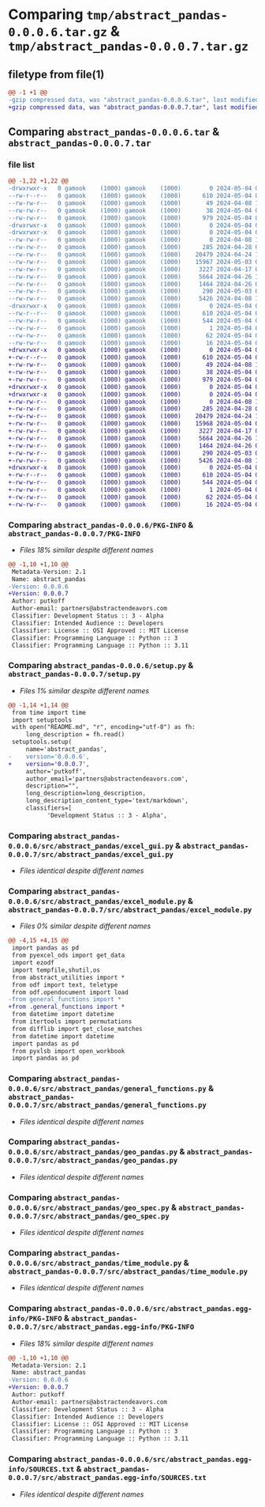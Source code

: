 # Comparing `tmp/abstract_pandas-0.0.0.6.tar.gz` & `tmp/abstract_pandas-0.0.0.7.tar.gz`

## filetype from file(1)

```diff
@@ -1 +1 @@
-gzip compressed data, was "abstract_pandas-0.0.0.6.tar", last modified: Sat May  4 03:08:18 2024, max compression
+gzip compressed data, was "abstract_pandas-0.0.0.7.tar", last modified: Sat May  4 03:09:43 2024, max compression
```

## Comparing `abstract_pandas-0.0.0.6.tar` & `abstract_pandas-0.0.0.7.tar`

### file list

```diff
@@ -1,22 +1,22 @@
-drwxrwxr-x   0 gamook    (1000) gamook    (1000)        0 2024-05-04 03:08:18.660647 abstract_pandas-0.0.0.6/
--rw-r--r--   0 gamook    (1000) gamook    (1000)      610 2024-05-04 03:08:18.660647 abstract_pandas-0.0.0.6/PKG-INFO
--rw-rw-r--   0 gamook    (1000) gamook    (1000)       49 2024-04-08 17:04:50.000000 abstract_pandas-0.0.0.6/README.md
--rw-rw-r--   0 gamook    (1000) gamook    (1000)       38 2024-05-04 03:08:18.660647 abstract_pandas-0.0.0.6/setup.cfg
--rw-rw-r--   0 gamook    (1000) gamook    (1000)      979 2024-05-04 03:08:11.000000 abstract_pandas-0.0.0.6/setup.py
-drwxrwxr-x   0 gamook    (1000) gamook    (1000)        0 2024-05-04 03:08:18.660647 abstract_pandas-0.0.0.6/src/
-drwxrwxr-x   0 gamook    (1000) gamook    (1000)        0 2024-05-04 03:08:18.660647 abstract_pandas-0.0.0.6/src/abstract_pandas/
--rw-rw-r--   0 gamook    (1000) gamook    (1000)        0 2024-04-08 17:04:56.000000 abstract_pandas-0.0.0.6/src/abstract_pandas/__init__.py
--rw-rw-r--   0 gamook    (1000) gamook    (1000)      285 2024-04-28 05:06:34.000000 abstract_pandas-0.0.0.6/src/abstract_pandas/class_manager.py
--rw-rw-r--   0 gamook    (1000) gamook    (1000)    20479 2024-04-24 17:55:36.000000 abstract_pandas-0.0.0.6/src/abstract_pandas/excel_gui.py
--rw-rw-r--   0 gamook    (1000) gamook    (1000)    15967 2024-05-03 07:52:16.000000 abstract_pandas-0.0.0.6/src/abstract_pandas/excel_module.py
--rw-rw-r--   0 gamook    (1000) gamook    (1000)     3227 2024-04-17 09:26:10.000000 abstract_pandas-0.0.0.6/src/abstract_pandas/general_functions.py
--rw-rw-r--   0 gamook    (1000) gamook    (1000)     5664 2024-04-26 19:59:40.000000 abstract_pandas-0.0.0.6/src/abstract_pandas/geo_pandas.py
--rw-rw-r--   0 gamook    (1000) gamook    (1000)     1464 2024-04-26 00:28:54.000000 abstract_pandas-0.0.0.6/src/abstract_pandas/geo_spec.py
--rw-rw-r--   0 gamook    (1000) gamook    (1000)      290 2024-05-03 07:49:52.000000 abstract_pandas-0.0.0.6/src/abstract_pandas/test_sol.py
--rw-rw-r--   0 gamook    (1000) gamook    (1000)     5426 2024-04-08 17:04:56.000000 abstract_pandas-0.0.0.6/src/abstract_pandas/time_module.py
-drwxrwxr-x   0 gamook    (1000) gamook    (1000)        0 2024-05-04 03:08:18.660647 abstract_pandas-0.0.0.6/src/abstract_pandas.egg-info/
--rw-r--r--   0 gamook    (1000) gamook    (1000)      610 2024-05-04 03:08:18.000000 abstract_pandas-0.0.0.6/src/abstract_pandas.egg-info/PKG-INFO
--rw-rw-r--   0 gamook    (1000) gamook    (1000)      544 2024-05-04 03:08:18.000000 abstract_pandas-0.0.0.6/src/abstract_pandas.egg-info/SOURCES.txt
--rw-rw-r--   0 gamook    (1000) gamook    (1000)        1 2024-05-04 03:08:18.000000 abstract_pandas-0.0.0.6/src/abstract_pandas.egg-info/dependency_links.txt
--rw-rw-r--   0 gamook    (1000) gamook    (1000)       62 2024-05-04 03:08:18.000000 abstract_pandas-0.0.0.6/src/abstract_pandas.egg-info/requires.txt
--rw-rw-r--   0 gamook    (1000) gamook    (1000)       16 2024-05-04 03:08:18.000000 abstract_pandas-0.0.0.6/src/abstract_pandas.egg-info/top_level.txt
+drwxrwxr-x   0 gamook    (1000) gamook    (1000)        0 2024-05-04 03:09:43.615735 abstract_pandas-0.0.0.7/
+-rw-r--r--   0 gamook    (1000) gamook    (1000)      610 2024-05-04 03:09:43.615735 abstract_pandas-0.0.0.7/PKG-INFO
+-rw-rw-r--   0 gamook    (1000) gamook    (1000)       49 2024-04-08 17:04:50.000000 abstract_pandas-0.0.0.7/README.md
+-rw-rw-r--   0 gamook    (1000) gamook    (1000)       38 2024-05-04 03:09:43.615735 abstract_pandas-0.0.0.7/setup.cfg
+-rw-rw-r--   0 gamook    (1000) gamook    (1000)      979 2024-05-04 03:09:35.000000 abstract_pandas-0.0.0.7/setup.py
+drwxrwxr-x   0 gamook    (1000) gamook    (1000)        0 2024-05-04 03:09:43.611735 abstract_pandas-0.0.0.7/src/
+drwxrwxr-x   0 gamook    (1000) gamook    (1000)        0 2024-05-04 03:09:43.611735 abstract_pandas-0.0.0.7/src/abstract_pandas/
+-rw-rw-r--   0 gamook    (1000) gamook    (1000)        0 2024-04-08 17:04:56.000000 abstract_pandas-0.0.0.7/src/abstract_pandas/__init__.py
+-rw-rw-r--   0 gamook    (1000) gamook    (1000)      285 2024-04-28 05:06:34.000000 abstract_pandas-0.0.0.7/src/abstract_pandas/class_manager.py
+-rw-rw-r--   0 gamook    (1000) gamook    (1000)    20479 2024-04-24 17:55:36.000000 abstract_pandas-0.0.0.7/src/abstract_pandas/excel_gui.py
+-rw-rw-r--   0 gamook    (1000) gamook    (1000)    15968 2024-05-04 03:09:19.000000 abstract_pandas-0.0.0.7/src/abstract_pandas/excel_module.py
+-rw-rw-r--   0 gamook    (1000) gamook    (1000)     3227 2024-04-17 09:26:10.000000 abstract_pandas-0.0.0.7/src/abstract_pandas/general_functions.py
+-rw-rw-r--   0 gamook    (1000) gamook    (1000)     5664 2024-04-26 19:59:40.000000 abstract_pandas-0.0.0.7/src/abstract_pandas/geo_pandas.py
+-rw-rw-r--   0 gamook    (1000) gamook    (1000)     1464 2024-04-26 00:28:54.000000 abstract_pandas-0.0.0.7/src/abstract_pandas/geo_spec.py
+-rw-rw-r--   0 gamook    (1000) gamook    (1000)      290 2024-05-03 07:49:52.000000 abstract_pandas-0.0.0.7/src/abstract_pandas/test_sol.py
+-rw-rw-r--   0 gamook    (1000) gamook    (1000)     5426 2024-04-08 17:04:56.000000 abstract_pandas-0.0.0.7/src/abstract_pandas/time_module.py
+drwxrwxr-x   0 gamook    (1000) gamook    (1000)        0 2024-05-04 03:09:43.615735 abstract_pandas-0.0.0.7/src/abstract_pandas.egg-info/
+-rw-r--r--   0 gamook    (1000) gamook    (1000)      610 2024-05-04 03:09:43.000000 abstract_pandas-0.0.0.7/src/abstract_pandas.egg-info/PKG-INFO
+-rw-rw-r--   0 gamook    (1000) gamook    (1000)      544 2024-05-04 03:09:43.000000 abstract_pandas-0.0.0.7/src/abstract_pandas.egg-info/SOURCES.txt
+-rw-rw-r--   0 gamook    (1000) gamook    (1000)        1 2024-05-04 03:09:43.000000 abstract_pandas-0.0.0.7/src/abstract_pandas.egg-info/dependency_links.txt
+-rw-rw-r--   0 gamook    (1000) gamook    (1000)       62 2024-05-04 03:09:43.000000 abstract_pandas-0.0.0.7/src/abstract_pandas.egg-info/requires.txt
+-rw-rw-r--   0 gamook    (1000) gamook    (1000)       16 2024-05-04 03:09:43.000000 abstract_pandas-0.0.0.7/src/abstract_pandas.egg-info/top_level.txt
```

### Comparing `abstract_pandas-0.0.0.6/PKG-INFO` & `abstract_pandas-0.0.0.7/PKG-INFO`

 * *Files 18% similar despite different names*

```diff
@@ -1,10 +1,10 @@
 Metadata-Version: 2.1
 Name: abstract_pandas
-Version: 0.0.0.6
+Version: 0.0.0.7
 Author: putkoff
 Author-email: partners@abstractendeavors.com
 Classifier: Development Status :: 3 - Alpha
 Classifier: Intended Audience :: Developers
 Classifier: License :: OSI Approved :: MIT License
 Classifier: Programming Language :: Python :: 3
 Classifier: Programming Language :: Python :: 3.11
```

### Comparing `abstract_pandas-0.0.0.6/setup.py` & `abstract_pandas-0.0.0.7/setup.py`

 * *Files 1% similar despite different names*

```diff
@@ -1,14 +1,14 @@
 from time import time
 import setuptools
 with open("README.md", "r", encoding="utf-8") as fh:
     long_description = fh.read()
 setuptools.setup(
     name='abstract_pandas',
-    version='0.0.0.6',
+    version='0.0.0.7',
     author='putkoff',
     author_email='partners@abstractendeavors.com',
     description="",
     long_description=long_description,
     long_description_content_type='text/markdown',
     classifiers=[
           'Development Status :: 3 - Alpha',
```

### Comparing `abstract_pandas-0.0.0.6/src/abstract_pandas/excel_gui.py` & `abstract_pandas-0.0.0.7/src/abstract_pandas/excel_gui.py`

 * *Files identical despite different names*

### Comparing `abstract_pandas-0.0.0.6/src/abstract_pandas/excel_module.py` & `abstract_pandas-0.0.0.7/src/abstract_pandas/excel_module.py`

 * *Files 0% similar despite different names*

```diff
@@ -4,15 +4,15 @@
 import pandas as pd
 from pyexcel_ods import get_data
 import ezodf
 import tempfile,shutil,os
 from abstract_utilities import *
 from odf import text, teletype
 from odf.opendocument import load
-from general_functions import *
+from .general_functions import *
 from datetime import datetime
 from itertools import permutations
 from difflib import get_close_matches
 from datetime import datetime
 import pandas as pd
 from pyxlsb import open_workbook
 import pandas as pd
```

### Comparing `abstract_pandas-0.0.0.6/src/abstract_pandas/general_functions.py` & `abstract_pandas-0.0.0.7/src/abstract_pandas/general_functions.py`

 * *Files identical despite different names*

### Comparing `abstract_pandas-0.0.0.6/src/abstract_pandas/geo_pandas.py` & `abstract_pandas-0.0.0.7/src/abstract_pandas/geo_pandas.py`

 * *Files identical despite different names*

### Comparing `abstract_pandas-0.0.0.6/src/abstract_pandas/geo_spec.py` & `abstract_pandas-0.0.0.7/src/abstract_pandas/geo_spec.py`

 * *Files identical despite different names*

### Comparing `abstract_pandas-0.0.0.6/src/abstract_pandas/time_module.py` & `abstract_pandas-0.0.0.7/src/abstract_pandas/time_module.py`

 * *Files identical despite different names*

### Comparing `abstract_pandas-0.0.0.6/src/abstract_pandas.egg-info/PKG-INFO` & `abstract_pandas-0.0.0.7/src/abstract_pandas.egg-info/PKG-INFO`

 * *Files 18% similar despite different names*

```diff
@@ -1,10 +1,10 @@
 Metadata-Version: 2.1
 Name: abstract_pandas
-Version: 0.0.0.6
+Version: 0.0.0.7
 Author: putkoff
 Author-email: partners@abstractendeavors.com
 Classifier: Development Status :: 3 - Alpha
 Classifier: Intended Audience :: Developers
 Classifier: License :: OSI Approved :: MIT License
 Classifier: Programming Language :: Python :: 3
 Classifier: Programming Language :: Python :: 3.11
```

### Comparing `abstract_pandas-0.0.0.6/src/abstract_pandas.egg-info/SOURCES.txt` & `abstract_pandas-0.0.0.7/src/abstract_pandas.egg-info/SOURCES.txt`

 * *Files identical despite different names*

